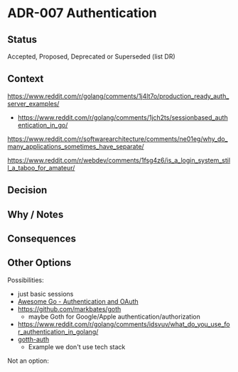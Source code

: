 # ADR-007 Authentication

## Status

Accepted, Proposed, Deprecated or Superseded (list DR)

## Context

https://www.reddit.com/r/golang/comments/1j4lt7o/production_ready_auth_server_examples/
- https://www.reddit.com/r/golang/comments/1jch2ts/sessionbased_authentication_in_go/

https://www.reddit.com/r/softwarearchitecture/comments/ne01eg/why_do_many_applications_sometimes_have_separate/

https://www.reddit.com/r/webdev/comments/1fsg4z6/is_a_login_system_still_a_taboo_for_amateur/


## Decision



## Why / Notes



## Consequences



## Other Options

Possibilities:
- just basic sessions
- [Awesome Go - Authentication and OAuth](https://github.com/avelino/awesome-go?tab=readme-ov-file#authentication-and-oauth)
- https://github.com/markbates/goth
  - maybe Goth for Google/Apple authentication/authorization 
- https://www.reddit.com/r/golang/comments/idsvuv/what_do_you_use_for_authentication_in_golang/
- [gotth-auth](https://github.com/lordaris/gotth-auth)
  - Example we don't use tech stack


Not an option:


